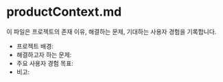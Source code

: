 # productContext.md

이 파일은 프로젝트의 존재 이유, 해결하는 문제, 기대하는 사용자 경험을 기록합니다.

- 프로젝트 배경:
- 해결하고자 하는 문제:
- 주요 사용자 경험 목표:
- 비고: 